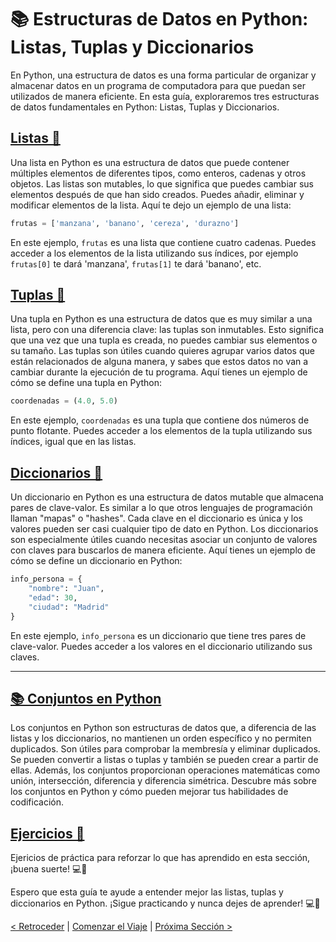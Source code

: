 # 📚 Estructuras de Datos en Python: Listas, Tuplas y Diccionarios

En Python, una estructura de datos es una forma particular de organizar y almacenar datos en un programa de computadora para que puedan ser utilizados de manera eficiente. En esta guía, exploraremos tres estructuras de datos fundamentales en Python: Listas, Tuplas y Diccionarios.

## [Listas 📜](https://github.com/YonRasgg/Curso-de-Python-Desde-Cero/blob/main/7.%20Estructuras%20de%20Datos/1.Lista.md)

Una lista en Python es una estructura de datos que puede contener múltiples elementos de diferentes tipos, como enteros, cadenas y otros objetos. Las listas son mutables, lo que significa que puedes cambiar sus elementos después de que han sido creados. Puedes añadir, eliminar y modificar elementos de la lista. Aquí te dejo un ejemplo de una lista:

```python
frutas = ['manzana', 'banano', 'cereza', 'durazno']
```

En este ejemplo, `frutas` es una lista que contiene cuatro cadenas. Puedes acceder a los elementos de la lista utilizando sus índices, por ejemplo `frutas[0]` te dará 'manzana', `frutas[1]` te dará 'banano', etc.

## [Tuplas 📌](https://github.com/YonRasgg/Curso-de-Python-Desde-Cero/blob/main/7.%20Estructuras%20de%20Datos/2.Tuplas.md)

Una tupla en Python es una estructura de datos que es muy similar a una lista, pero con una diferencia clave: las tuplas son inmutables. Esto significa que una vez que una tupla es creada, no puedes cambiar sus elementos o su tamaño. Las tuplas son útiles cuando quieres agrupar varios datos que están relacionados de alguna manera, y sabes que estos datos no van a cambiar durante la ejecución de tu programa. Aquí tienes un ejemplo de cómo se define una tupla en Python:

```python
coordenadas = (4.0, 5.0)
```

En este ejemplo, `coordenadas` es una tupla que contiene dos números de punto flotante. Puedes acceder a los elementos de la tupla utilizando sus índices, igual que en las listas.

## [Diccionarios 📖](https://github.com/YonRasgg/Curso-de-Python-Desde-Cero/blob/main/7.%20Estructuras%20de%20Datos/3.Diccionarios.md)

Un diccionario en Python es una estructura de datos mutable que almacena pares de clave-valor. Es similar a lo que otros lenguajes de programación llaman "mapas" o "hashes". Cada clave en el diccionario es única y los valores pueden ser casi cualquier tipo de dato en Python. Los diccionarios son especialmente útiles cuando necesitas asociar un conjunto de valores con claves para buscarlos de manera eficiente. Aquí tienes un ejemplo de cómo se define un diccionario en Python:

```python
info_persona = {
    "nombre": "Juan",
    "edad": 30,
    "ciudad": "Madrid"
}
```

En este ejemplo, `info_persona` es un diccionario que tiene tres pares de clave-valor. Puedes acceder a los valores en el diccionario utilizando sus claves.

---

## [📚 Conjuntos en Python](https://github.com/YonRasgg/Curso-de-Python-Desde-Cero/blob/main/7.%20Estructuras%20de%20Datos/4.Conjuntos.md)

Los conjuntos en Python son estructuras de datos que, a diferencia de las listas y los diccionarios, no mantienen un orden específico y no permiten duplicados. Son útiles para comprobar la membresía y eliminar duplicados. Se pueden convertir a listas o tuplas y también se pueden crear a partir de ellas. Además, los conjuntos proporcionan operaciones matemáticas como unión, intersección, diferencia y diferencia simétrica. Descubre más sobre los conjuntos en Python y cómo pueden mejorar tus habilidades de codificación.

## [Ejercicios 📝](https://github.com/YonRasgg/Curso-de-Python-Desde-Cero/blob/main/7.%20Estructuras%20de%20Datos/Ejercicios.md)

Ejericios de práctica para reforzar lo que has aprendido en esta sección, ¡buena suerte! 💻🐍

Espero que esta guía te ayude a entender mejor las listas, tuplas y diccionarios en Python. ¡Sigue practicando y nunca dejes de aprender! 💻🐍

[< Retroceder](https://github.com/YonRasgg/Curso-de-Python-Desde-Cero/blob/main/6.%20Condicionales/Ejercicios.md) | [Comenzar el Viaje](https://github.com/YonRasgg/Curso-de-Python-Desde-Cero/blob/main/7.%20Estructuras%20de%20Datos/1.Lista.md) | [Próxima Sección >](https://github.com/YonRasgg/Curso-de-Python-Desde-Cero/blob/main/8.%20Bucles/Introduccion.md)
